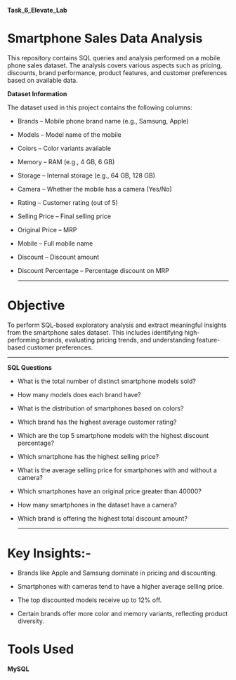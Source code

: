 **Task_6_Elevate_Lab**


# Smartphone Sales Data Analysis

This repository contains SQL queries and analysis performed on a mobile phone sales dataset. The analysis covers various aspects such as pricing, discounts, brand performance, product features, and customer preferences based on available data.

 **Dataset Information**

The dataset used in this project contains the following columns:

- Brands – Mobile phone brand name (e.g., Samsung, Apple)

- Models – Model name of the mobile

- Colors – Color variants available

- Memory – RAM (e.g., 4 GB, 6 GB)

- Storage – Internal storage (e.g., 64 GB, 128 GB)

- Camera – Whether the mobile has a camera (Yes/No)

- Rating – Customer rating (out of 5)

- Selling Price – Final selling price

- Original Price – MRP

- Mobile – Full mobile name

- Discount – Discount amount

- Discount Percentage – Percentage discount on MRP

  ---
  

# Objective

To perform SQL-based exploratory analysis and extract meaningful insights from the smartphone sales dataset. This includes identifying high-performing brands, evaluating pricing trends, and understanding feature-based customer preferences.

---


**SQL Questions**

- What is the total number of distinct smartphone models sold?

- How many models does each brand have?

- What is the distribution of smartphones based on colors?

- Which brand has the highest average customer rating?

- Which are the top 5 smartphone models with the highest discount percentage?

- Which smartphone has the highest selling price?

- What is the average selling price for smartphones with and without a camera?

- Which smartphones have an original price greater than 40000?

- How many smartphones in the dataset have a camera?

- Which brand is offering the highest total discount amount?

  ---
  

# Key Insights:-

- Brands like Apple and Samsung dominate in pricing and discounting.

- Smartphones with cameras tend to have a higher average selling price.

- The top discounted models receive up to 12% off.

- Certain brands offer more color and memory variants, reflecting product diversity.


# Tools Used

  **MySQL**

  

